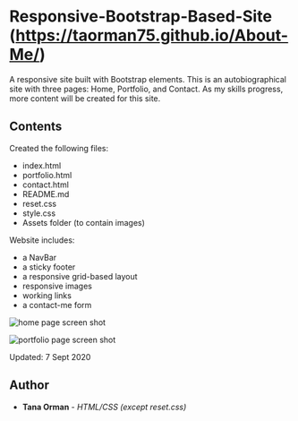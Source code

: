 # Responsive-Bootstrap-Based-Site (https://taorman75.github.io/About-Me/)
A responsive site built with Bootstrap elements. This is an autobiographical site with three pages: Home, Portfolio, and Contact. As my skills progress, more content will be created for this site. 

## Contents

Created the following files:
* index.html
* portfolio.html
* contact.html
* README.md
* reset.css
* style.css
* Assets folder (to contain images)

Website includes:
* a NavBar
* a sticky footer
* a responsive grid-based layout
* responsive images
* working links
* a contact-me form 

![home page screen shot](https://github.com/taorman75/Responsive-Bootstrap-Based-Site/blob/master/Assets/HomePort.jpg)

![portfolio page screen shot](https://github.com/taorman75/Responsive-Bootstrap-Based-Site/blob/master/Assets/Portfolio.jpg)

Updated: 7 Sept 2020

## Author

* **Tana Orman** - *HTML/CSS (except reset.css)*
